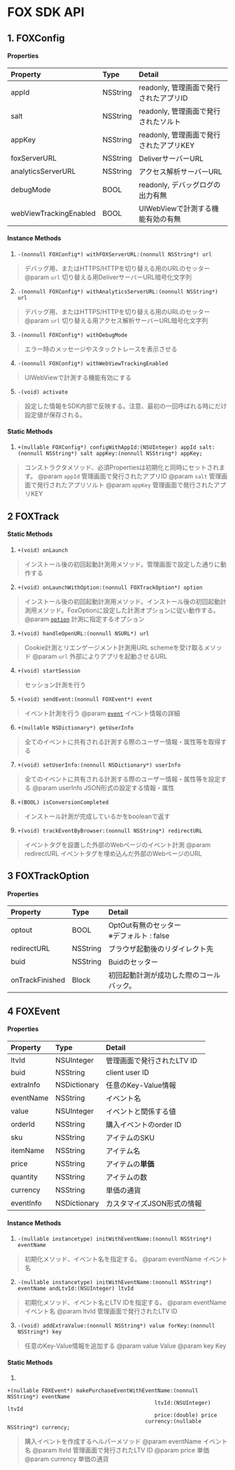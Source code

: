 # FOX SDK API

<div id="foxconfig"></div>

## 1. FOXConfig

#### Properties
|Property|Type|Detail|
|:---|:---|:---|
|appId|NSString|readonly, 管理画面で発行されたアプリID|
|salt|NSString|readonly, 管理画面で発行されたソルト|
|appKey|NSString|readonly, 管理画面で発行されたアプリKEY|
|foxServerURL|NSString|DeliverサーバーURL|
|analyticsServerURL|NSString|アクセス解析サーバーURL|
|debugMode|BOOL|readonly, デバッグログの出力有無|
|webViewTrackingEnabled|BOOL|UIWebViewで計測する機能有効の有無|

#### Instance Methods
1. `-(nonnull FOXConfig*) withFOXServerURL:(nonnull NSString*) url`
> デバッグ用、またはHTTPS/HTTPを切り替える用のURLのセッター
> @param `url` 切り替える用DeliverサーバーURL暗号化文字列

2. `-(nonnull FOXConfig*) withAnalyticsServerURL:(nonnull NSString*) url`
> デバッグ用、またはHTTPS/HTTPを切り替える用のURLのセッター
> @param `url` 切り替える用アクセス解析サーバーURL暗号化文字列

3. `-(nonnull FOXConfig*) withDebugMode`
> エラー時のメッセージやスタックトレースを表示させる

4. `-(nonnull FOXConfig*) withWebViewTrackingEnabled`
> UIWebViewで計測する機能有効にする

5. `-(void) activate`
> 設定した情報をSDK内部で反映する。注意、最初の一回呼ばれる時にだけ設定値が保存される。

#### Static Methods
1. `+(nullable FOXConfig*) configWithAppId:(NSUInteger) appId salt:(nonnull NSString*) salt appKey:(nonnull NSString*) appKey;`
> コンストラクタメソッド、必須Propertiesは初期化と同時にセットされます。
> @param `appId` 管理画面で発行されたアプリID
> @param `salt` 管理画面で発行されたアプリソルト
> @param `appKey` 管理画面で発行されたアプリKEY



<div id="foxtrack"></div>

## 2 FOXTrack

#### Static Methods

1. `+(void) onLaunch`
> インストール後の初回起動計測用メソッド。管理画面で設定した通りに動作する

2. `+(void) onLaunchWithOption:(nonnull FOXTrackOption*) option`
> インストール後の初回起動計測用メソッド。インストール後の初回起動計測用メソッド。FoxOptionに設定した計測オプションに従い動作する。
> @param [`option`](#foxtrackoption) 計測に指定するオプション

3. `+(void) handleOpenURL:(nonnull NSURL*) url`
> Cookie計測とリエンゲージメント計測用URL schemeを受け取るメソッド
> @param `url` 外部によりアプリを起動させるURL

4. `+(void) startSession`
> セッション計測を行う

5. `+(void) sendEvent:(nonnull FOXEvent*) event`
> イベント計測を行う
> @param [`event`](#foxevent) イベント情報の詳細

6. `+(nullable NSDictionary*) getUserInfo`
> 全てのイベントに共有される計測する際のユーザー情報・属性等を取得する

7. `+(void) setUserInfo:(nonnull NSDictionary*) userInfo`
> 全てのイベントに共有される計測する際のユーザー情報・属性等を設定する
> @param userInfo JSON形式の設定する情報・属性

8. `+(BOOL) isConversionCompleted`
> インストール計測が完成しているかをbooleanで返す

9. `+(void) trackEventByBrowser:(nonnull NSString*) redirectURL`
> イベントタグを設置した外部のWebページのイベント計測
> @param redirectURL イベントタグを埋め込んだ外部のWebページのURL


<div id="foxtrackoption"></div>

## 3 FOXTrackOption

#### Properties
|Property|Type|Detail|
|:---|:---|:---|
|optout|BOOL|OptOut有無のセッター<br>※デフォルト : false|
|redirectURL|NSString|ブラウザ起動後のリダイレクト先|
|buid|NSString|Buidのセッター|
|onTrackFinished|Block|初回起動計測が成功した際のコールバック。|

<div id="foxevent"></div>

## 4 FOXEvent

#### Properties
|Property|Type|Detail|
|:---|:---|:---|
|ltvId|NSUInteger|管理画面で発行されたLTV ID|
|buid|NSString|client user ID|
|extraInfo|NSDictionary|任意のKey-Value情報|
|eventName|NSString|イベント名|
|value|NSUInteger|イベントと関係する値|
|orderId|NSString|購入イベントのorder ID|
|sku|NSString|アイテムのSKU|
|itemName|NSString|アイテム名|
|price|NSString|アイテムの**単価**|
|quantity|NSString|アイテムの数|
|currency|NSString|単価の通貨|
|eventInfo|NSDictionary|カスタマイズJSON形式の情報|

#### Instance Methods
1. `-(nullable instancetype) initWithEventName:(nonnull NSString*) eventName`
> 初期化メソッド、イベント名を指定する。
> @param eventName イベント名

2. `-(nullable instancetype) initWithEventName:(nonnull NSString*) eventName andLtvId:(NSUInteger) ltvId`
> 初期化メソッド、イベント名とLTV IDを指定する。
> @param eventName イベント名
> @param ltvId 管理画面で発行されたLTV ID

3. `-(void) addExtraValue:(nonnull NSString*) value forKey:(nonnull NSString*) key`
> 任意のKey-Value情報を追加する
> @param value Value
> @param key Key

#### Static Methods
1.
```objc
+(nullable FOXEvent*) makePurchaseEventWithEventName:(nonnull NSString*) eventName
                                               ltvId:(NSUInteger) ltvId
                                               price:(double) price
                                            currency:(nullable NSString*) currency;
```
> 購入イベントを作成するヘルパーメソッド
> @param eventName イベント名
> @param ltvId 管理画面で発行されたLTV ID
> @param price 単価
> @param currency 単価の通貨
